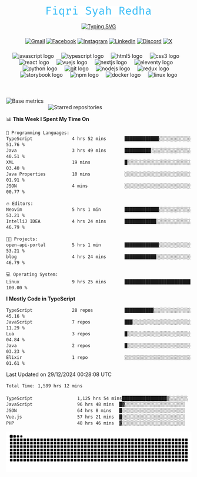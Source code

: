 <p align="center">
  <img src="./assets/name.svg" height="30" alt="Fiqri Syah Redha" />
</p>

<p align="center">
  <a href="https://git.io/typing-svg"><img src="https://readme-typing-svg.demolab.com?font=Fira+Code&pause=1000&center=true&vCenter=true&random=false&width=435&lines=Mid-Level+Frontend+Engineer;2%2B+years+experience;Always+learning+new+things" alt="Typing SVG" /></a>
</p>

###

<div align="center">

[![Gmail](https://img.shields.io/badge/Gmail-D14836?logo=gmail&logoColor=white)](mailto:fiqrisyahredha@gmail.com)
[![Facebook](https://img.shields.io/badge/Facebook-%231877F2.svg?logo=Facebook&logoColor=white)](https://www.facebook.com/fiqrisyahredha)
[![Instagram](https://img.shields.io/badge/Instagram-%23E4405F.svg?logo=Instagram&logoColor=white)](https://instagram.com/fiqrisyahredha)
[![LinkedIn](https://img.shields.io/badge/Linkedin-%230077B5.svg?logo=linkedin&logoColor=white)](https://www.linkedin.com/in/fiqrisyahredha)
[![Discord](https://img.shields.io/badge/Discord-%235865F2.svg?&logo=discord&logoColor=white)](https://discordapp.com/users/484183499050582027)
[![X](https://img.shields.io/badge/X-%23000000.svg?logo=X&logoColor=white)](https://x.com/fiqrisyahredha)

</div>

###

<div align="center">
  <img src="https://cdn.jsdelivr.net/gh/devicons/devicon/icons/javascript/javascript-original.svg" height="32" alt="javascript logo"  />
  <img width="12" />
  <img src="https://cdn.jsdelivr.net/gh/devicons/devicon/icons/typescript/typescript-original.svg" height="32" alt="typescript logo"  />
  <img width="12" />
  <img src="https://cdn.jsdelivr.net/gh/devicons/devicon/icons/html5/html5-original.svg" height="32" alt="html5 logo"  />
  <img width="12" />
  <img src="https://cdn.jsdelivr.net/gh/devicons/devicon/icons/css3/css3-original.svg" height="32" alt="css3 logo"  />
  <img width="12" />
  <img src="https://cdn.jsdelivr.net/gh/devicons/devicon/icons/react/react-original.svg" height="32" alt="react logo"  />
  <img width="12" />
  <img src="https://cdn.jsdelivr.net/gh/devicons/devicon/icons/vuejs/vuejs-original.svg" height="32" alt="vuejs logo"  />
  <img width="12" />
  <img src="https://cdn.jsdelivr.net/gh/devicons/devicon/icons/nextjs/nextjs-original.svg" height="32" alt="nextjs logo"  />
  <img width="12" />
  <img src="https://cdn.jsdelivr.net/gh/devicons/devicon/icons/eleventy/eleventy-original.svg" height="32" alt="eleventy logo"  />
  <img width="12" />
  <img src="https://cdn.jsdelivr.net/gh/devicons/devicon/icons/python/python-original.svg" height="32" alt="python logo"  />
  <img width="12" />
  <img src="https://cdn.jsdelivr.net/gh/devicons/devicon/icons/git/git-original.svg" height="32" alt="git logo"  />
  <img width="12" />
  <img src="https://cdn.jsdelivr.net/gh/devicons/devicon/icons/nodejs/nodejs-original.svg" height="32" alt="nodejs logo"  />
  <img width="12" />
  <img src="https://cdn.jsdelivr.net/gh/devicons/devicon/icons/redux/redux-original.svg" height="32" alt="redux logo"  />
  <img width="12" />
  <img src="https://cdn.jsdelivr.net/gh/devicons/devicon/icons/storybook/storybook-original.svg" height="32" alt="storybook logo"  />
  <img width="12" />
  <img src="https://cdn.jsdelivr.net/gh/devicons/devicon/icons/npm/npm-original-wordmark.svg" height="32" alt="npm logo"  />
  <img width="12" />
  <img src="https://cdn.jsdelivr.net/gh/devicons/devicon/icons/docker/docker-original.svg" height="32" alt="docker logo"  />
  <img width="12" />
  <img src="https://cdn.jsdelivr.net/gh/devicons/devicon/icons/linux/linux-original.svg" height="32" alt="linux logo"  />
</div>

###

<br clear="both">

<!--START_SECTION:metrics-->

[<img align="left" width="390" alt="Base metrics" src="https://gist.githubusercontent.com/fiqrisr/bbcf04a19349368e6c7873e2f7bbd987/raw/base.svg">](#)
[<img align="right" width="390" alt="Starred repositories" src="https://gist.githubusercontent.com/fiqrisr/bbcf04a19349368e6c7873e2f7bbd987/raw/starred.svg">](#)

<br clear="both">
<p></p>

<!--END_SECTION:metrics-->

<!-- <p align="center"> -->
<!--   <img src="https://github-readme-streak-stats.herokuapp.com/?user=fiqrisr&theme=ayu-mirage&hide_border=false" height="160" /> -->
<!-- </p> -->

<!--START_SECTION:waka1-->
📊 **This Week I Spent My Time On** 

```text
💬 Programming Languages: 
TypeScript               4 hrs 52 mins       █████████████░░░░░░░░░░░░   51.76 % 
Java                     3 hrs 49 mins       ██████████░░░░░░░░░░░░░░░   40.51 % 
XML                      19 mins             █░░░░░░░░░░░░░░░░░░░░░░░░   03.40 % 
Java Properties          10 mins             ░░░░░░░░░░░░░░░░░░░░░░░░░   01.91 % 
JSON                     4 mins              ░░░░░░░░░░░░░░░░░░░░░░░░░   00.77 % 

🔥 Editors: 
Neovim                   5 hrs 1 min         █████████████░░░░░░░░░░░░   53.21 % 
IntelliJ IDEA            4 hrs 24 mins       ████████████░░░░░░░░░░░░░   46.79 % 

🐱‍💻 Projects: 
open-api-portal          5 hrs 1 min         █████████████░░░░░░░░░░░░   53.21 % 
blog                     4 hrs 24 mins       ████████████░░░░░░░░░░░░░   46.79 % 

💻 Operating System: 
Linux                    9 hrs 25 mins       █████████████████████████   100.00 % 
```

**I Mostly Code in TypeScript** 

```text
TypeScript               28 repos            ███████████░░░░░░░░░░░░░░   45.16 % 
JavaScript               7 repos             ███░░░░░░░░░░░░░░░░░░░░░░   11.29 % 
Lua                      3 repos             █░░░░░░░░░░░░░░░░░░░░░░░░   04.84 % 
Java                     2 repos             █░░░░░░░░░░░░░░░░░░░░░░░░   03.23 % 
Elixir                   1 repo              ░░░░░░░░░░░░░░░░░░░░░░░░░   01.61 % 
```




 Last Updated on 29/12/2024 00:28:08 UTC
<!--END_SECTION:waka1-->

<!--START_SECTION:waka2-->

```txt
Total Time: 1,599 hrs 12 mins

TypeScript                 1,125 hrs 54 mins█████████████████▒░░░░░░░   69.86 %
JavaScript                 96 hrs 48 mins  █▓░░░░░░░░░░░░░░░░░░░░░░░   06.01 %
JSON                       64 hrs 8 mins   █░░░░░░░░░░░░░░░░░░░░░░░░   03.98 %
Vue.js                     57 hrs 21 mins  █░░░░░░░░░░░░░░░░░░░░░░░░   03.56 %
PHP                        48 hrs 46 mins  ▓░░░░░░░░░░░░░░░░░░░░░░░░   03.03 %
```

<!--END_SECTION:waka2-->

<img src="https://raw.githubusercontent.com/fiqrisr/fiqrisr/output/snake.svg" alt="Snake animation" />
